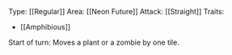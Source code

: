 Type: [[Regular]]
Area: [[Neon Future]]
Attack: [[Straight]]
Traits:
- [[Amphibious]]

Start of turn: Moves a plant or a zombie by one tile.